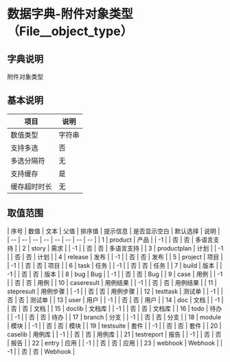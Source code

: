 # 数据字典-附件对象类型（File__object_type）
## 字典说明
附件对象类型

## 基本说明
| 项目 | 说明 |
| -- | -- |
| 数值类型 | 字符串 |
| 支持多选 | 否 |
| 多选分隔符 | 无 |
| 支持缓存 | 是 |
| 缓存超时时长 | 无 |

## 取值范围
| 序号 | 数值 | 文本 | 父值 | 排序值 | 提示信息 | 是否显示空白 | 默认选择 | 说明 |
| -- | -- | -- | -- | -- | -- | -- | -- |
| 1 | product | 产品 |  | -1 |  | 否 | 否 | 多语言支持 |
| 2 | story | 需求 |  | -1 |  | 否 | 否 | 多语言支持 |
| 3 | productplan | 计划 |  | -1 |  | 否 | 否 | 计划 |
| 4 | release | 发布 |  | -1 |  | 否 | 否 | 发布 |
| 5 | project | 项目 |  | -1 |  | 否 | 否 | 项目 |
| 6 | task | 任务 |  | -1 |  | 否 | 否 | 任务 |
| 7 | build | 版本 |  | -1 |  | 否 | 否 | 版本 |
| 8 | bug | Bug |  | -1 |  | 否 | 否 | Bug |
| 9 | case | 用例 |  | -1 |  | 否 | 否 | 用例 |
| 10 | caseresult | 用例结果 |  | -1 |  | 否 | 否 | 用例结果 |
| 11 | stepresult | 用例步骤 |  | -1 |  | 否 | 否 | 用例步骤 |
| 12 | testtask | 测试单 |  | -1 |  | 否 | 否 | 测试单 |
| 13 | user | 用户 |  | -1 |  | 否 | 否 | 用户 |
| 14 | doc | 文档 |  | -1 |  | 否 | 否 | 文档 |
| 15 | doclib | 文档库 |  | -1 |  | 否 | 否 | 文档库 |
| 16 | todo | 待办 |  | -1 |  | 否 | 否 | 待办 |
| 17 | branch | 分支 |  | -1 |  | 否 | 否 | 分支 |
| 18 | module | 模块 |  | -1 |  | 否 | 否 | 模块 |
| 19 | testsuite | 套件 |  | -1 |  | 否 | 否 | 套件 |
| 20 | caselib | 用例库 |  | -1 |  | 否 | 否 | 用例库 |
| 21 | testreport | 报告 |  | -1 |  | 否 | 否 | 报告 |
| 22 | entry | 应用 |  | -1 |  | 否 | 否 | 应用 |
| 23 | webhook | Webhook |  | -1 |  | 否 | 否 | Webhook |

